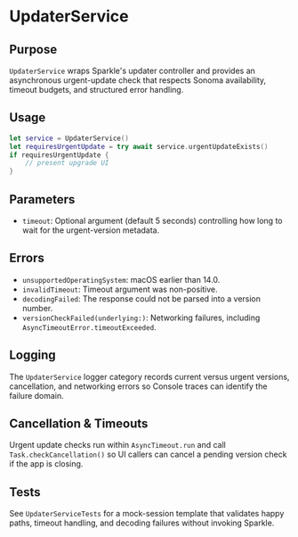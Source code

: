 # UpdaterService

## Purpose
`UpdaterService` wraps Sparkle's updater controller and provides an asynchronous urgent-update check that respects Sonoma availability, timeout budgets, and structured error handling.

## Usage
```swift
let service = UpdaterService()
let requiresUrgentUpdate = try await service.urgentUpdateExists()
if requiresUrgentUpdate {
    // present upgrade UI
}
```

## Parameters
- `timeout`: Optional argument (default 5 seconds) controlling how long to wait for the urgent-version metadata.

## Errors
- `unsupportedOperatingSystem`: macOS earlier than 14.0.
- `invalidTimeout`: Timeout argument was non-positive.
- `decodingFailed`: The response could not be parsed into a version number.
- `versionCheckFailed(underlying:)`: Networking failures, including `AsyncTimeoutError.timeoutExceeded`.

## Logging
The `UpdaterService` logger category records current versus urgent versions, cancellation, and networking errors so Console traces can identify the failure domain.

## Cancellation & Timeouts
Urgent update checks run within `AsyncTimeout.run` and call `Task.checkCancellation()` so UI callers can cancel a pending version check if the app is closing.

## Tests
See `UpdaterServiceTests` for a mock-session template that validates happy paths, timeout handling, and decoding failures without invoking Sparkle.
